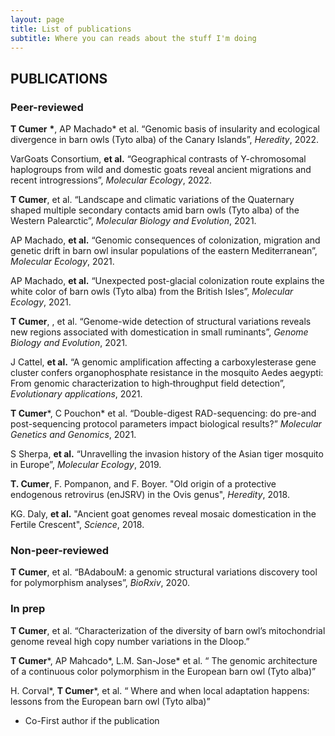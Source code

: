 ```yaml
---
layout: page
title: List of publications
subtitle: Where you can reads about the stuff I'm doing
---
```


## PUBLICATIONS

### Peer-reviewed

**T Cumer** **\***, AP Machado* et al. “Genomic basis of insularity and ecological divergence in barn owls (Tyto alba) of the Canary Islands”, *Heredity*, 2022.

VarGoats Consortium, **et al.** “Geographical contrasts of Y-chromosomal haplogroups from wild and domestic goats reveal ancient migrations and recent introgressions”, *Molecular Ecology*, 2022.

**T Cumer**, et al. “Landscape and climatic variations of the Quaternary shaped multiple secondary contacts amid barn owls (Tyto alba) of the Western Palearctic”, *Molecular Biology and Evolution*, 2021.

AP Machado, **et al.** “Genomic consequences of colonization, migration and genetic drift in barn owl insular populations of the eastern Mediterranean”, *Molecular Ecology*, 2021.

AP Machado, **et al.** “Unexpected post-glacial colonization route explains the white color of barn owls (Tyto alba) from the British Isles”, *Molecular Ecology*, 2021.

**T Cumer**, , et al. “Genome-wide detection of structural variations reveals new regions associated with domestication in small ruminants”, *Genome Biology and Evolution*, 2021.

J Cattel, **et al.** “A genomic amplification affecting a carboxylesterase gene cluster confers organophosphate resistance in the mosquito Aedes aegypti: From genomic characterization to high‐throughput field detection”, *Evolutionary applications*, 2021.

**T Cumer***, C Pouchon* et al. “Double-digest RAD-sequencing: do pre-and post-sequencing protocol parameters impact biological results?” *Molecular Genetics and Genomics*, 2021.

S Sherpa, **et al.** “Unravelling the invasion history of the Asian tiger mosquito in Europe”, *Molecular Ecology*, 2019.

**T. Cumer**, F. Pompanon, and F. Boyer. "Old origin of a protective endogenous retrovirus (enJSRV) in the Ovis genus", *Heredity*, 2018.

KG. Daly, **et al.** "Ancient goat genomes reveal mosaic domestication in the Fertile Crescent", *Science*, 2018.

### Non-peer-reviewed

**T Cumer**, et al. “BAdabouM: a genomic structural variations discovery tool for polymorphism analyses”, *BioRxiv*, 2020.

### In prep

**T Cumer**, et al. “Characterization of the diversity of barn owl’s mitochondrial genome reveal high copy number variations in the Dloop.”

**T Cumer***, AP Mahcado*, L.M. San-Jose* et al. “ The genomic architecture of a continuous color polymorphism in the European barn owl (Tyto alba)”

H. Corval*, **T Cumer***, et al. “ Where and when local adaptation happens: lessons from the European barn owl (Tyto alba)” 

* Co-First author if the publication
 

